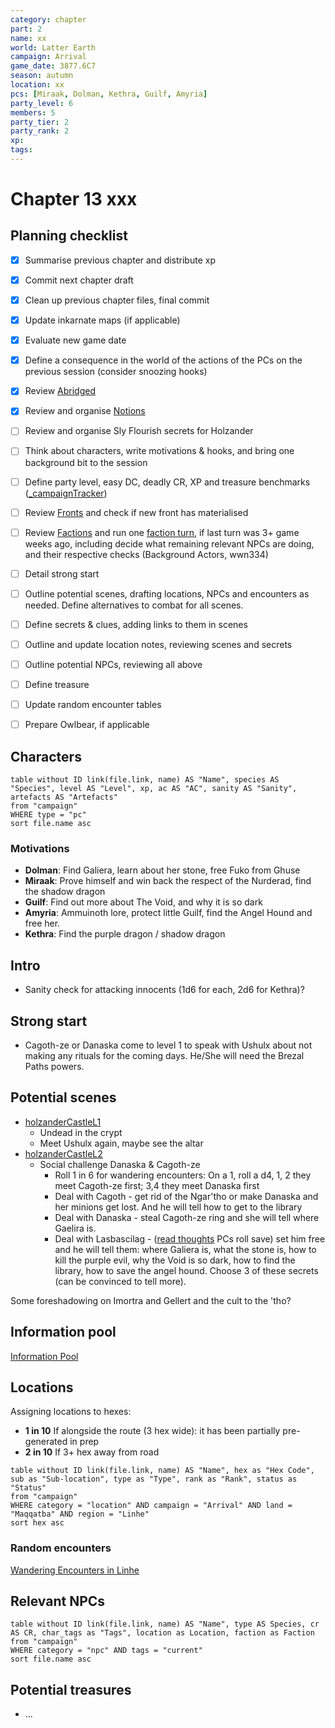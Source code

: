 ```yaml
---
category: chapter
part: 2
name: xx
world: Latter Earth
campaign: Arrival
game_date: 3877.6C7
season: autumn
location: xx
pcs: [Miraak, Dolman, Kethra, Guilf, Amyria]
party_level: 6
members: 5
party_tier: 2
party_rank: 2
xp: 
tags: 
---
```


# Chapter 13 xxx

## Planning checklist

- [x] Summarise previous chapter and distribute xp
- [x] Commit next chapter draft
- [x] Clean up previous chapter files, final commit
- [x] Update inkarnate maps (if applicable)
- [x] Evaluate new game date
- [x] Define a consequence in the world of the actions of the PCs on the previous session (consider snoozing hooks)
- [x] Review [Abridged](../context/abridged.md)
- [x] Review and organise [Notions](../../notions.md)
- [ ] Review and organise Sly Flourish secrets for Holzander
- [ ] Think about characters, write motivations & hooks, and bring one background bit to the session
- [ ] Define party level, easy DC, deadly CR, XP and treasure benchmarks ([_campaignTracker](../_campaignTracker.md))
- [ ] Review [Fronts](../factions/_fronts.md) and check if new front has materialised
- [ ] Review [Factions](../factions/_factionGame.md) and run one [faction turn](../../../rules/factionRules.md), if last turn was 3+ game weeks ago, including decide what remaining relevant NPCs are doing, and their respective checks (Background Actors, wwn334)
- [ ] Detail strong start
- [ ] Outline potential scenes, drafting locations, NPCs and encounters as needed. Define alternatives to combat for all scenes.
- [ ] Define secrets & clues, adding links to them in scenes
- [ ] Outline and update location notes, reviewing scenes and secrets
- [ ] Outline potential NPCs, reviewing all above
- [ ] Define treasure
- [ ] Update random encounter tables
- [ ] Prepare Owlbear, if applicable


## Characters

```dataview
table without ID link(file.link, name) AS "Name", species AS "Species", level AS "Level", xp, ac AS "AC", sanity AS "Sanity", artefacts AS "Artefacts"
from "campaign"
WHERE type = "pc"
sort file.name asc
```

### Motivations

- **Dolman**: Find Galiera, learn about her stone, free Fuko from Ghuse
- **Miraak**: Prove himself and win back the respect of the Nurderad, find the shadow dragon
- **Guilf**: Find out more about The Void, and why it is so dark
- **Amyria**: Ammuinoth lore, protect little Guilf, find the Angel Hound and free her.
- **Kethra**: Find the purple dragon / shadow dragon


## Intro

- Sanity check for attacking innocents (1d6 for each, 2d6 for Kethra)?

## Strong start

- Cagoth-ze or Danaska come to level 1 to speak with Ushulx about not making any rituals for the coming days. He/She will need the Brezal Paths powers.


## Potential scenes

- [holzanderCastleL1](../locations/holzanderCastleL1.md)
	- Undead in the crypt
	- Meet Ushulx again, maybe see the altar
- [holzanderCastleL2](../locations/holzanderCastleL2.md)
	- Social challenge Danaska & Cagoth-ze
		- Roll 1 in 6 for wandering encounters: On a 1, roll a d4, 1, 2 they meet Cagoth-ze first; 3,4 they meet Danaska first
		- Deal with Cagoth - get rid of the Ngar'tho or make Danaska and her minions get lost. And he will tell how to get to the library
		- Deal with Danaska - steal Cagoth-ze ring and she will tell where Gaelira is.
		- Deal with Lasbascilag - ([read thoughts](http://dnd5e.wikidot.com/spell:detect-thoughts) PCs roll save) set him free and he will tell them: where Galiera is, what the stone is, how to kill the purple evil, why the Void is so dark, how to find the library, how to save the angel hound. Choose 3 of these secrets (can be convinced to tell more).

Some foreshadowing on Imortra and Gellert and the cult to the 'tho?

## Information pool

[Information Pool](_informationPool.md)

## Locations

Assigning locations to hexes:
- **1 in 10** If alongside the route (3 hex wide): it has been partially pre-generated in prep
- **2 in 10** If 3+ hex away from road

```dataview
table without ID link(file.link, name) AS "Name", hex as "Hex Code", sub as "Sub-location", type as "Type", rank as "Rank", status as "Status"
from "campaign"
WHERE category = "location" AND campaign = "Arrival" AND land = "Maqqatba" AND region = "Linhe"
sort hex asc
```

### Random encounters

[Wandering Encounters in Linhe](../context/secrets/secretsRealms.md#Wandering%20Encounters%20in%20Linhe)


## Relevant NPCs

```dataview
table without ID link(file.link, name) AS "Name", type AS Species, cr AS CR, char_tags as "Tags", location as Location, faction as Faction
from "campaign"
WHERE category = "npc" AND tags = "current"
sort file.name asc
```

## Potential treasures

- ...
